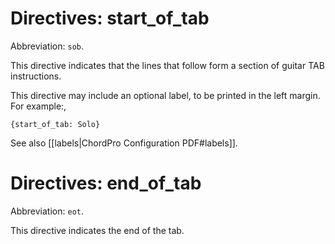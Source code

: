 # Directives: start_of_tab

Abbreviation: `sob`.

This directive indicates that the lines that follow form a section of guitar TAB instructions.

This directive may include an optional label, to be printed in the
left margin. For example:,

    {start_of_tab: Solo}

See also [[labels|ChordPro Configuration PDF#labels]].

# Directives: end_of_tab

Abbreviation: `eot`.

This directive indicates the end of the tab.
